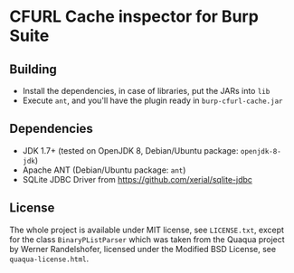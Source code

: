 CFURL Cache inspector for Burp Suite
====================================

Building
--------

 - Install the dependencies, in case of libraries, put the JARs into `lib`
 - Execute `ant`, and you'll have the plugin ready in `burp-cfurl-cache.jar`

Dependencies
------------

 - JDK 1.7+ (tested on OpenJDK 8, Debian/Ubuntu package: `openjdk-8-jdk`)
 - Apache ANT (Debian/Ubuntu package: `ant`)
 - SQLite JDBC Driver from https://github.com/xerial/sqlite-jdbc

License
-------

The whole project is available under MIT license, see `LICENSE.txt`,
except for the class `BinaryPListParser` which was taken from the
Quaqua project by Werner Randelshofer, licensed under the
Modified BSD License, see `quaqua-license.html`.
